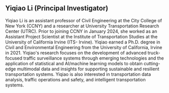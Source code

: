 ## Yiqiao Li (Principal Investigator)
Yiqiao Li is an assistant professor of Civil Engineering at the City College of New York (CCNY) and a researcher at University Transportation Research Center (UTRC). Prior to joining CCNY in January 2024, she worked as an Assistant Project Scientist at the Institute of Transportation Studies at the University of California Irvine (ITS- Irvine). Yiqiao earned a Ph.D. degree in Civil and Environmental Engineering from the University of California, Irvine in 2021. Yiqiao's research focuses on the development of advanced truck-focused traffic surveillance systems through emerging technologies and the application of statistical and AI/machine learning models to obtain cutting-edge multimodal data and insights for supporting sustainable and resilient transportation systems. Yiqiao is also interested in transportation data analysis, traffic operations and safety, and intelligent transportation systems. 
